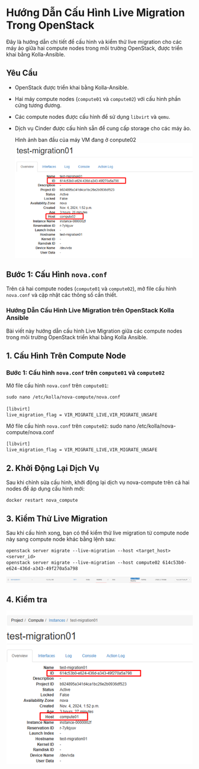 # Hướng Dẫn Cấu Hình Live Migration Trong OpenStack

Đây là hướng dẫn chi tiết để cấu hình và kiểm thử live migration cho các máy ảo giữa hai compute nodes trong môi trường OpenStack, được triển khai bằng Kolla-Ansible.

## Yêu Cầu

- OpenStack được triển khai bằng Kolla-Ansible.
- Hai máy compute nodes (`compute01` và `compute02`) với cấu hình phần cứng tương đương.
- Các compute nodes được cấu hình để sử dụng `libvirt` và `qemu`.
- Dịch vụ Cinder được cấu hình sẵn để cung cấp storage cho các máy ảo.
  
  Hình ảnh ban đầu của máy VM đang ở conpute02
  ![Command Prompt](https://github.com/cuongnvvietis/NhanHoa/blob/main/Docs/Picture/Openstack/Screenshot_114.png)
  
## Bước 1: Cấu Hình `nova.conf`

Trên cả hai compute nodes (`compute01` và `compute02`), mở file cấu hình `nova.conf` và cập nhật các thông số cần thiết.

### Hướng Dẫn Cấu Hình Live Migration trên OpenStack Kolla Ansible

Bài viết này hướng dẫn cấu hình Live Migration giữa các compute nodes trong môi trường OpenStack triển khai bằng Kolla Ansible.

## 1. Cấu Hình Trên Compute Node

### Bước 1: Cấu hình `nova.conf` trên `compute01` và `compute02`

Mở file cấu hình `nova.conf` trên `compute01`:

    sudo nano /etc/kolla/nova-compute/nova.conf

    [libvirt]
    live_migration_flag = VIR_MIGRATE_LIVE,VIR_MIGRATE_UNSAFE
    
Mở file cấu hình `nova.conf` trên `compute02`:
    sudo nano /etc/kolla/nova-compute/nova.conf

    [libvirt]
    live_migration_flag = VIR_MIGRATE_LIVE,VIR_MIGRATE_UNSAFE
## 2. Khởi Động Lại Dịch Vụ
Sau khi chỉnh sửa cấu hình, khởi động lại dịch vụ nova-compute trên cả hai nodes để áp dụng cấu hình mới:

    docker restart nova_compute
## 3. Kiểm Thử Live Migration
Sau khi cấu hình xong, bạn có thể kiểm thử live migration từ compute node này sang compute node khác bằng lệnh sau:

    openstack server migrate --live-migration --host <target_host> <server_id>    
    openstack server migrate --live-migration --host compute02 614c53b0-e624-436d-a343-49f270a5a798
![Command Prompt](https://github.com/cuongnvvietis/NhanHoa/blob/main/Docs/Picture/Openstack/Screenshot_115.png) 
## 4. Kiểm tra 

![Command Prompt](https://github.com/cuongnvvietis/NhanHoa/blob/main/Docs/Picture/Openstack/Screenshot_116.png) 
